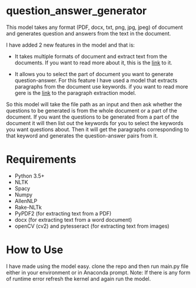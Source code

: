 # question_answer_generator
This model takes any format (PDF, docx, txt, png, jpg, jpeg) of document and generates question and answers from the text in the document. 

I have added 2 new features in the model and that is:
- It takes multiple formats of document and extract text from the documents. If you want to read more about it, this is the <a href="https://github.com/ppcool1163/Extract-text">link</a> to it.

- It allows you to select the part of document you want to generate question-answer. For this feature I have used a model that extracts paragraphs from the document use keywords. if you want to read more gere is the <a href="https://github.com/ppcool1163/paragraph_extraction">link</a> to the paragraph extraction model. 


So this model will take the file path as an input and then ask whether the questions to be generated is from the whole document or a part of the document. If you want the questions to be generated from a part of the document it will then list out the keywords for you to select the keywords you want questions about. Then it will get the paragraphs corresponding to that keyword and generates the question-answer pairs from it.


# Requirements
- Python 3.5+
- NLTK
- Spacy
- Numpy
- AllenNLP
- Rake-NLTk 
- PyPDF2 (for extracting text from a PDF)
- docx (for extracting text from a word document)
- openCV (cv2) and pytesseract (for extracting text from images)


# How to Use
I have made using the model easy. clone the repo and then run main.py file either in your environment or in Anaconda prompt. 
Note: If there is any form of runtime error refresh the kernel and again run the model.

